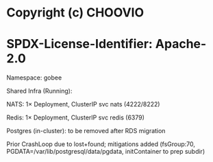 # Copyright (c) CHOOVIO
# SPDX-License-Identifier: Apache-2.0

Namespace: gobee

Shared Infra (Running):

NATS: 1× Deployment, ClusterIP svc nats (4222/8222)

Redis: 1× Deployment, ClusterIP svc redis (6379)

Postgres (in-cluster): to be removed after RDS migration

Prior CrashLoop due to lost+found; mitigations added (fsGroup:70, PGDATA=/var/lib/postgresql/data/pgdata, initContainer to prep subdir)
